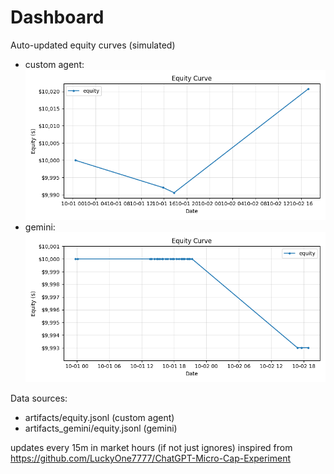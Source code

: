 # Dashboard

Auto-updated equity curves (simulated)

- custom agent: ![Equity Curve](artifacts/equity.png?v=bb24c2c)
- gemini: ![Equity Curve (Gemini)](artifacts_gemini/equity.png?v=bb24c2c)

Data sources:
- artifacts/equity.jsonl (custom agent)
- artifacts_gemini/equity.jsonl (gemini)

updates every 15m in market hours (if not just ignores)
inspired from https://github.com/LuckyOne7777/ChatGPT-Micro-Cap-Experiment